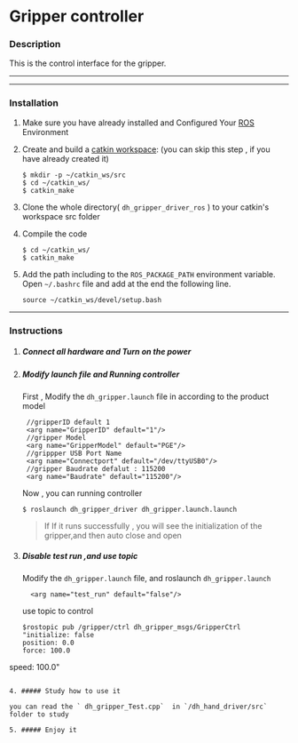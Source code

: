 #  Gripper controller 

### Description
This is the control interface for the  gripper. 



------



------



### Installation

1. Make sure you have already installed and Configured Your [ROS](http://wiki.ros.org/ROS/Tutorials/InstallingandConfiguringROSEnvironment)  Environment

2. Create and build a [catkin workspace](http://wiki.ros.org/catkin/workspaces): (you can skip this step , if you have already created it)

   ```
   $ mkdir -p ~/catkin_ws/src
   $ cd ~/catkin_ws/
   $ catkin_make
   ```

4. Clone the whole directory( `dh_gripper_driver_ros` ) to  your catkin's workspace src folder

5. Compile the code 

   ```
   $ cd ~/catkin_ws/
   $ catkin_make
   ```

6. Add the path including to the `ROS_PACKAGE_PATH` environment variable. Open `~/.bashrc` file and add at the end the following line. 

   ```
   source ~/catkin_ws/devel/setup.bash
   ```

------



### Instructions

1. ##### Connect all hardware and Turn on the power

2. ##### Modify launch file and Running controller

   First , Modify the  `dh_gripper.launch` file in according to the product model 

      ```
       //gripperID default 1
       <arg name="GripperID" default="1"/>
       //gripper Model
       <arg name="GripperModel" default="PGE"/>
       //grippper USB Port Name
       <arg name="Connectport" default="/dev/ttyUSB0"/>
       //gripper Baudrate defalut : 115200
       <arg name="Baudrate" default="115200"/>	
      ```

   Now , you can running controller

   ```
   $ roslaunch dh_gripper_driver dh_gripper.launch.launch		
   ```

   > If If it runs successfully , you will see the initialization of the gripper,and then auto close and open

3. ##### Disable test run ,and use topic

    Modify the  `dh_gripper.launch` file, and roslaunch `dh_gripper.launch`

   ```
     <arg name="test_run" default="false"/>
   ```

   use topic  to control
   
   ```
   $rostopic pub /gripper/ctrl dh_gripper_msgs/GripperCtrl "initialize: false
   position: 0.0
   force: 100.0
speed: 100.0" 
   ```

4. ##### Study how to use it 

   you can read the ` dh_gripper_Test.cpp`  in `/dh_hand_driver/src` folder to study

5. ##### Enjoy it
